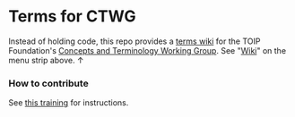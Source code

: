 # Terms for CTWG

Instead of holding code, this repo provides a [terms wiki](https://wiki.trustoverip.org/display/HOME/Terms+Wikis) for the TOIP Foundation's [Concepts and Terminology Working Group](https://wiki.trustoverip.org/pages/viewpage.action?pageId=65700). See "[Wiki](../../wiki)" on the menu strip above. &uarr;

### How to contribute

See [this training](https://example.com/foo) for instructions.

